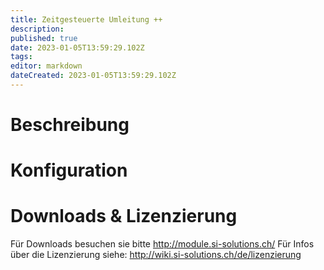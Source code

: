 ```yaml
---
title: Zeitgesteuerte Umleitung ++
description: 
published: true
date: 2023-01-05T13:59:29.102Z
tags: 
editor: markdown
dateCreated: 2023-01-05T13:59:29.102Z
---
```


# Beschreibung

# Konfiguration

# Downloads & Lizenzierung
Für Downloads besuchen sie bitte http://module.si-solutions.ch/
Für Infos über die Lizenzierung siehe: http://wiki.si-solutions.ch/de/lizenzierung